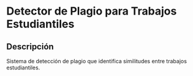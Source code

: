 # Detector de Plagio para Trabajos Estudiantiles

## Descripción

Sistema de detección de plagio que identifica similitudes entre trabajos estudiantiles.
